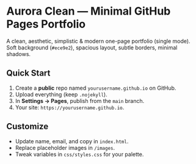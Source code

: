 # Aurora Clean — Minimal GitHub Pages Portfolio

A clean, aesthetic, simplistic & modern one-page portfolio (single mode). Soft background (`#ece9e2`), spacious layout, subtle borders, minimal shadows.

## Quick Start
1. Create a **public** repo named `yourusername.github.io` on GitHub.
2. Upload everything (keep `.nojekyll`).
3. In **Settings → Pages**, publish from the `main` branch.
4. Your site: `https://yourusername.github.io`.

## Customize
- Update name, email, and copy in `index.html`.
- Replace placeholder images in `/images`.
- Tweak variables in `css/styles.css` for your palette.
